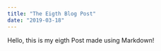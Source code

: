 ```yaml
---
title: "The Eigth Blog Post"
date: "2019-03-18"
---
```


Hello, this is my eigth Post made using Markdown!